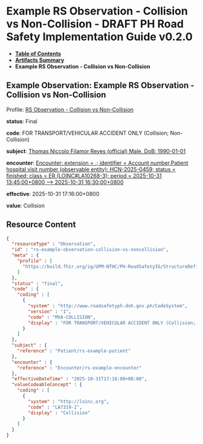 # Example RS Observation - Collision vs Non-Collision - DRAFT PH Road Safety Implementation Guide v0.2.0

* [**Table of Contents**](toc.md)
* [**Artifacts Summary**](artifacts.md)
* **Example RS Observation - Collision vs Non-Collision**

## Example Observation: Example RS Observation - Collision vs Non-Collision

Profile: [RS Observation - Collision vs Non-Collision](StructureDefinition-rs-observation-collision-vs-noncollision.md)

**status**: Final

**code**: FOR TRANSPORT/VEHICULAR ACCIDENT ONLY (Collision; Non-Collision)

**subject**: [Thomas Niccolo Filamor Reyes (official) Male, DoB: 1990-01-01](Patient-rs-example-patient.md)

**encounter**: [Encounter: extension = ,; identifier = Account number,Patient hospital visit number (observable entity): HCN-2025-0459; status = finished; class = ER (LOINC#LA10268-3); period = 2025-10-31 13:45:00+0800 --> 2025-10-31 16:30:00+0800](Encounter-rs-example-encounter.md)

**effective**: 2025-10-31 17:16:00+0800

**value**: Collision



## Resource Content

```json
{
  "resourceType" : "Observation",
  "id" : "rs-example-observation-collision-vs-noncollision",
  "meta" : {
    "profile" : [
      "https://build.fhir.org/ig/UPM-NTHC/PH-RoadSafetyIG/StructureDefinition/rs-observation-collision-vs-noncollision"
    ]
  },
  "status" : "final",
  "code" : {
    "coding" : [
      {
        "system" : "http://www.roadsafetyph.doh.gov.ph/CodeSystem",
        "version" : "1",
        "code" : "MVA-COLLISION",
        "display" : "FOR TRANSPORT/VEHICULAR ACCIDENT ONLY (Collision; Non-Collision)"
      }
    ]
  },
  "subject" : {
    "reference" : "Patient/rs-example-patient"
  },
  "encounter" : {
    "reference" : "Encounter/rs-example-encounter"
  },
  "effectiveDateTime" : "2025-10-31T17:16:00+08:00",
  "valueCodeableConcept" : {
    "coding" : [
      {
        "system" : "http://loinc.org",
        "code" : "LA7319-2",
        "display" : "Collision"
      }
    ]
  }
}

```
